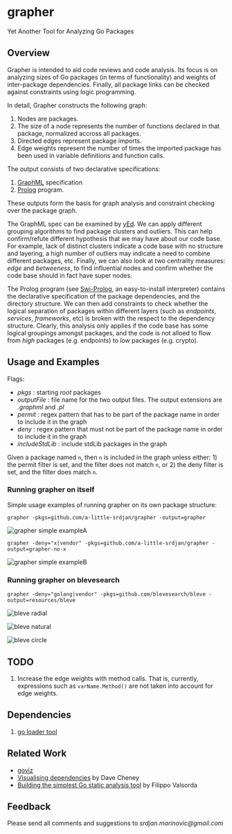 # grapher
Yet Another Tool for Analyzing Go Packages

## Overview
Grapher is intended to aid code reviews and code analysis. Its focus is on
analyzing sizes of Go packages (in terms of functionality) and weights of
inter-package dependencies. Finally, all package links can be checked against constraints
using logic programming.

In detail, Grapher constructs the following graph:

1. Nodes are packages.
2. The size of a node represents the number of functions declared in that package, normalized accross all packages.
3. Directed edges represent package imports.
4. Edge weights represent the number of times the imported package has been used in variable definitions and function calls. 

The output consists of two declarative specifications:

1. [GraphML](http://graphml.graphdrawing.org/) specification
2. [Prolog](https://en.wikipedia.org/wiki/Prolog) program. 

These outputs form the basis for graph analysis and constraint checking over the package graph.

The GraphML spec can be examined by [yEd](http://www.yworks.com/products/yed). We can apply different grouping algorithms
to find package clusters and outliers. This can help confirm/refute different hypothesis that we may have about our code base.
For example, lack of distinct clusters indicate a code base with no structure and layering, a high number of outliers may indicate
a need to combine different packages, etc. Finally, we can also look at two centrality measures: _edge_ and _betweeness_, to 
find influential nodes and confirm whether the code base should in fact have super nodes.

The Prolog program (see [Swi-Prolog](http://www.swi-prolog.org/), an easy-to-install interpreter) contains the declarative specification
of the package dependencies, and the directory structure. We can then add constraints to check whether the logical separation of packages within
different layers (such as _endpoints_, _services_, _frameworks_, etc) is broken with the respect to the dependency structure. Clearly, this
analysis only applies if the code base has some logical groupings amongst packages, and the code is not alloed to flow from _high_ packages
(e.g. endpoints) to _low_ packages (e.g. crypto).

## Usage and Examples
Flags:
* _pkgs_ : starting _root_ packages
* _outputFile_ : file name for the two output files. The output extensions are _.graphml_ and _.pl_
* _permit_ : regex pattern that has to be part of the package name in order to include it in the graph
* _deny_ : regex pattern that must not be part of the package name in order to include it in the graph
* _includeStdLib_ : include stdLib packages in the graph

Given a package named `n`, then `n` is included in the graph unless either: 1) the permit filter is set, and the filter does not match `n`, 
or 2) the deny filter is set, and the filter does match `n`.

### Running grapher on itself
Simple usage examples of running grapher on its own package structure:
	
`grapher -pkgs=github.com/a-little-srdjan/grapher -output=grapher` 

![grapher simple exampleA](resources/grapher.png "Grapher on grapher")

`grapher -deny="x|vendor" -pkgs=github.com/a-little-srdjan/grapher -output=grapher-no-x` 

![grapher simple exampleB](resources/grapher-no-x.png "Grapher on grapher and excluding the x packages")

### Running grapher on blevesearch

`grapher -deny="golang|vendor" -pkgs=github.com/blevesearch/bleve -output=resources/bleve`

![bleve radial](resources/bleve_radial.png "Grapher on bleve")

![bleve natural](resources/bleve_natural.png "Grapher on bleve")

![bleve circle](resources/bleve_circle.png "Grapher on bleve")

## TODO
1. Increase the edge weights with method calls. That is, currently, expressions such as
`varName.Method()` are not taken into account for edge weights.
 
## Dependencies
1. [go loader tool](https://godoc.org/golang.org/x/tools/go/loader)

## Related Work
* [goviz](https://github.com/hirokidaichi/goviz)
* [Visualising dependencies](https://dave.cheney.net/2014/11/21/visualising-dependencies) by Dave Cheney
* [Building the simplest Go static analysis tool](https://blog.cloudflare.com/building-the-simplest-go-static-analysis-tool/) by Filippo Valsorda

## Feedback
Please send all comments and suggestions to _srdjan.marinovic@gmail.com_
